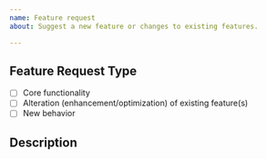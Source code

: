 ```yaml
---
name: Feature request
about: Suggest a new feature or changes to existing features.

---
```

<!--- Provide a general summary of the changes you want in the title above. -->

<!--- This template is entirely optional and can be removed, but is here to help both you and us. -->
<!--- Anything on lines wrapped in comments like these will not show up in the final text. -->

## Feature Request Type

- [ ] Core functionality
- [ ] Alteration (enhancement/optimization) of existing feature(s)
- [ ] New behavior

## Description

<!-- A few sentences describing what it is that you'd like to see in the Toolbox. Additional information (such as links to other related issues or PRs) would be helpful. -->
